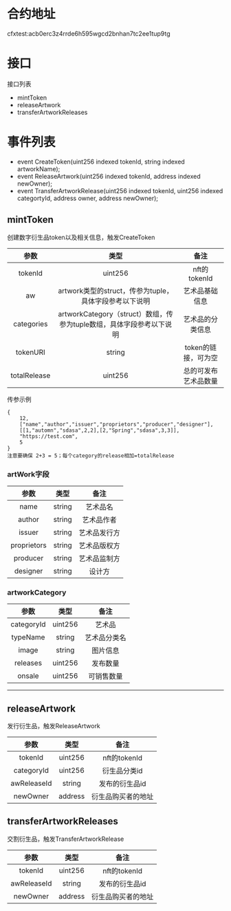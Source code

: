 # 合约地址
cfxtest:acb0erc3z4rrde6h595wgcd2bnhan7tc2ee1tup9tg
# 接口
接口列表
* mintToken
* releaseArtwork
* transferArtworkReleases

# 事件列表
* event CreateToken(uint256 indexed tokenId, string indexed artworkName);
* event ReleaseArtwork(uint256 indexed tokenId, address indexed newOwner);
* event TransferArtworkRelease(uint256 indexed tokenId, uint256 indexed categortyId, address owner, address newOwner);


## mintToken
创建数字衍生品token以及相关信息，触发CreateToken

|参数|类型|备注|
|:---:|:---:|:---:|
|tokenId|uint256|nft的tokenId|
|aw|artwork类型的struct，传参为tuple，具体字段参考以下说明|艺术品基础信息|
|categories|artworkCategory（struct）数组，传参为tuple数组，具体字段参考以下说明|艺术品的分类信息|
|tokenURI|string|token的链接，可为空|
|totalRelease|uint256|总的可发布艺术品数量|

传参示例
```
{
    12,
    ["name","author","issuer","proprietors","producer","designer"],
    [[1,"automn","sdasa",2,2],[2,"Spring","sdasa",3,3]],
    "https://test.com",
    5
}
注意要确保 2+3 = 5；每个category的release相加=totalRelease
```


### artWork字段
|参数|类型|备注|
|:---:|:---:|:---:|
|name|string|艺术品名|
|author|string|艺术品作者|
|issuer|string|艺术品发行方|
|proprietors|string|艺术品版权方|
|producer|string|艺术品监制方|
|designer|string|设计方|



### artworkCategory
|参数|类型|备注|
|:---:|:---:|:---:|
|categoryId|uint256|艺术品|
|typeName|string|艺术品分类名|
|image|string|图片信息|
|releases|uint256|发布数量|
|onsale|uint256|可销售数量|

---


## releaseArtwork
发行衍生品，触发ReleaseArtwork

|参数|类型|备注|
|:---:|:---:|:---:|
|tokenId|uint256|nft的tokenId|
|categoryId|uint256|衍生品分类id| 
|awReleaseId|string|发布的衍生品id|
|newOwner|address|衍生品购买者的地址|

## transferArtworkReleases    
交割衍生品，触发TransferArtworkRelease

|参数|类型|备注|
|:---:|:---:|:---:|
|tokenId|uint256|nft的tokenId|
|awReleaseId|string|发布的衍生品id|
|newOwner|address|衍生品购买者的地址|
